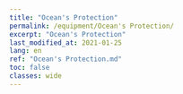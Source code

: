 ```yaml
---
title: "Ocean's Protection"
permalink: /equipment/Ocean's Protection/
excerpt: "Ocean's Protection"
last_modified_at: 2021-01-25
lang: en
ref: "Ocean's Protection.md"
toc: false
classes: wide
---
```


